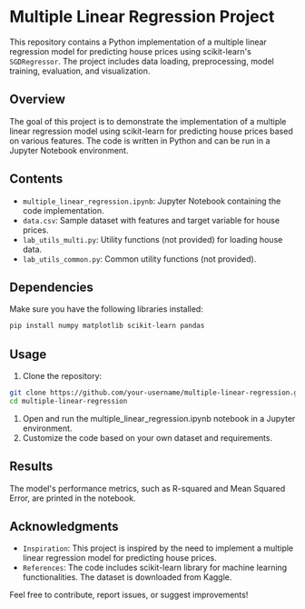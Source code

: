 # Multiple Linear Regression Project

This repository contains a Python implementation of a multiple linear regression model for predicting house prices using scikit-learn's `SGDRegressor`. The project includes data loading, preprocessing, model training, evaluation, and visualization.

## Overview

The goal of this project is to demonstrate the implementation of a multiple linear regression model using scikit-learn for predicting house prices based on various features. The code is written in Python and can be run in a Jupyter Notebook environment.

## Contents

- `multiple_linear_regression.ipynb`: Jupyter Notebook containing the code implementation.
- `data.csv`: Sample dataset with features and target variable for house prices.
- `lab_utils_multi.py`: Utility functions (not provided) for loading house data.
- `lab_utils_common.py`: Common utility functions (not provided).

## Dependencies

Make sure you have the following libraries installed:

```bash
pip install numpy matplotlib scikit-learn pandas
```

##  Usage
1. Clone the repository:
```bash
git clone https://github.com/your-username/multiple-linear-regression.git
cd multiple-linear-regression
```
1. Open and run the multiple_linear_regression.ipynb notebook in a Jupyter environment.
2. Customize the code based on your own dataset and requirements.

## Results
The model's performance metrics, such as R-squared and Mean Squared Error, are printed in the notebook.

## Acknowledgments
- `Inspiration`: This project is inspired by the need to implement a multiple linear regression model for predicting house prices.
- `References`: The code includes scikit-learn library for machine learning functionalities. The dataset is downloaded from Kaggle.

Feel free to contribute, report issues, or suggest improvements!
